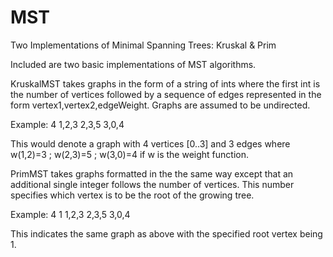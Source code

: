 MST
===

Two Implementations of Minimal Spanning Trees: Kruskal & Prim

Included are two basic implementations of MST algorithms.

KruskalMST takes graphs in the form of a string of ints where the first int is the number of vertices followed by a sequence of edges represented in the form vertex1,vertex2,edgeWeight. Graphs are assumed to be undirected.

Example:
4 1,2,3 2,3,5 3,0,4

This would denote a graph with 4 vertices [0..3] and 3 edges where w(1,2)=3 ; w(2,3)=5 ; w(3,0)=4 if w is the weight function.

PrimMST takes graphs formatted in the the same way except that an additional single integer follows the number of vertices. This number specifies which vertex is to be the root of the growing tree.

Example:
4 1 1,2,3 2,3,5 3,0,4

This indicates the same graph as above with the specified root vertex being 1.

